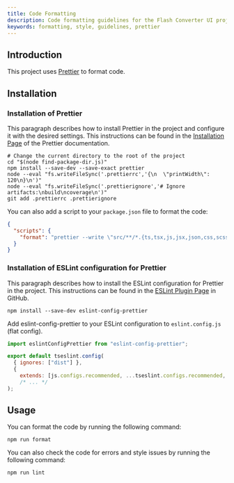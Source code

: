 ```yaml
---
title: Code Formatting
description: Code formatting guidelines for the Flash Converter UI project.
keywords: formatting, style, guidelines, prettier
---
```


## Introduction

This project uses [Prettier](https://prettier.io/) to format code.

## Installation

### Installation of Prettier

This paragraph describes how to install Prettier in the project and configure it with the desired settings.
This instructions can be found in the [Installation Page][prettier-installation] of the Prettier documentation.

```shell
# Change the current directory to the root of the project
cd "$(node find-package-dir.js)"
npm install --save-dev --save-exact prettier
node --eval "fs.writeFileSync('.prettierrc','{\n  \"printWidth\": 120\n}\n')"
node --eval "fs.writeFileSync('.prettierignore','# Ignore artifacts:\nbuild\ncoverage\n')"
git add .prettierrc .prettierignore
```

You can also add a script to your `package.json` file to format the code:

```json
{
  "scripts": {
    "format": "prettier --write \"src/**/*.{ts,tsx,js,jsx,json,css,scss,md}\""
  }
}
```

### Installation of ESLint configuration for Prettier

This paragraph describes how to install the ESLint configuration for Prettier in the project.
This instructions can be found in the [ESLint Plugin Page][eslint-plugin] in GitHub.

```shell
npm install --save-dev eslint-config-prettier
```

Add eslint-config-prettier to your ESLint configuration to `eslint.config.js` (flat config).

```javascript
import eslintConfigPrettier from "eslint-config-prettier";

export default tseslint.config(
  { ignores: ["dist"] },
  {
    extends: [js.configs.recommended, ...tseslint.configs.recommended, eslintConfigPrettier],
    /* ... */
);
```

## Usage

You can format the code by running the following command:

```shell
npm run format
```

You can also check the code for errors and style issues by running the following command:

```shell
npm run lint
```

[prettier-installation]: https://prettier.io/docs/en/install.html

[eslint-plugin]: https://github.com/prettier/eslint-config-prettier#installation
